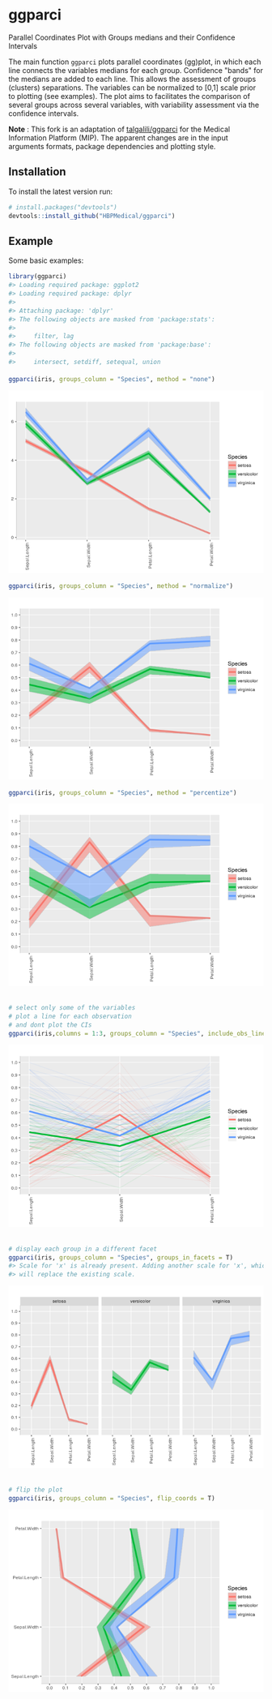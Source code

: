 
ggparci
=======

<!-- README.md is generated from README.Rmd. Please edit that file -->
Parallel Coordinates Plot with Groups medians and their Confidence Intervals

The main function `ggparci` plots parallel coordinates (gg)plot, in which each line connects the variables medians for each group.
Confidence "bands" for the medians are added to each line. This allows the assessment of groups (clusters) separations.
The variables can be normalized to \[0,1\] scale prior to plotting (see examples).
The plot aims to facilitates the comparison of several groups across several variables, with variability assessment via the confidence intervals.

**Note** : This fork is an adaptation of [talgalili/ggparci](https://github.com/talgalili/ggparci) for the Medical Information Platform (MIP). The apparent changes are in the input arguments formats, package dependencies and plotting style.

Installation
------------

To install the latest version run:

``` r
# install.packages("devtools")
devtools::install_github("HBPMedical/ggparci")
```

Example
-------

Some basic examples:

``` r
library(ggparci)
#> Loading required package: ggplot2
#> Loading required package: dplyr
#> 
#> Attaching package: 'dplyr'
#> The following objects are masked from 'package:stats':
#> 
#>     filter, lag
#> The following objects are masked from 'package:base':
#> 
#>     intersect, setdiff, setequal, union

ggparci(iris, groups_column = "Species", method = "none")
```

![](README-example-1.png)

``` r
ggparci(iris, groups_column = "Species", method = "normalize")
```

![](README-example-2.png)

``` r
ggparci(iris, groups_column = "Species", method = "percentize")
```

![](README-example-3.png)

``` r

# select only some of the variables
# plot a line for each observation
# and dont plot the CIs
ggparci(iris,columns = 1:3, groups_column = "Species", include_obs_lines = T, alpha_ci_bands = 0)
```

![](README-example-4.png)

``` r

# display each group in a different facet
ggparci(iris, groups_column = "Species", groups_in_facets = T)
#> Scale for 'x' is already present. Adding another scale for 'x', which
#> will replace the existing scale.
```

![](README-example-5.png)

``` r

# flip the plot
ggparci(iris, groups_column = "Species", flip_coords = T)
```

![](README-example-6.png)
